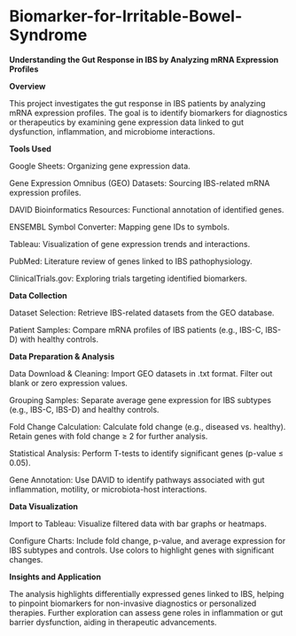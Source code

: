 # Biomarker-for-Irritable-Bowel-Syndrome

**Understanding the Gut Response in IBS by Analyzing mRNA Expression Profiles**

**Overview**

This project investigates the gut response in IBS patients by analyzing mRNA expression profiles. The goal is to identify biomarkers for diagnostics or therapeutics by examining gene expression data linked to gut dysfunction, inflammation, and microbiome interactions.

**Tools Used**

Google Sheets: Organizing gene expression data.

Gene Expression Omnibus (GEO) Datasets: Sourcing IBS-related mRNA expression profiles.

DAVID Bioinformatics Resources: Functional annotation of identified genes.

ENSEMBL Symbol Converter: Mapping gene IDs to symbols.

Tableau: Visualization of gene expression trends and interactions.

PubMed: Literature review of genes linked to IBS pathophysiology.

ClinicalTrials.gov: Exploring trials targeting identified biomarkers.


**Data Collection**

Dataset Selection: Retrieve IBS-related datasets from the GEO database.

Patient Samples: Compare mRNA profiles of IBS patients (e.g., IBS-C, IBS-D) with healthy controls.


**Data Preparation & Analysis**

Data Download & Cleaning: Import GEO datasets in .txt format. Filter out blank or zero expression values.

Grouping Samples: Separate average gene expression for IBS subtypes (e.g., IBS-C, IBS-D) and healthy controls.

Fold Change Calculation: Calculate fold change (e.g., diseased vs. healthy). Retain genes with fold change ≥ 2 for further analysis.

Statistical Analysis: Perform T-tests to identify significant genes (p-value ≤ 0.05).

Gene Annotation: Use DAVID to identify pathways associated with gut inflammation, motility, or microbiota-host interactions.


**Data Visualization**

Import to Tableau: Visualize filtered data with bar graphs or heatmaps.

Configure Charts: Include fold change, p-value, and average expression for IBS subtypes and controls. Use colors to highlight genes with significant changes.


**Insights and Application**

The analysis highlights differentially expressed genes linked to IBS, helping to pinpoint biomarkers for non-invasive diagnostics or personalized therapies. Further exploration can assess gene roles in inflammation or gut barrier dysfunction, aiding in therapeutic advancements.
